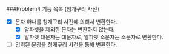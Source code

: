 ###Problem4 기능 목록 (청개구리 사전)

- [x] 문자 하나를 청개구리 사전에 의해서 변환한다.
  - [x] 알파벳을 제외한 문자는 변환하지 않는다.
  - [x] 알파벳 대문자는 대문자로, 알파벳 소문자는 소문자로 변환한다.
- [ ] 입력된 문장을 청개구리 사전을 통해 변환한다.